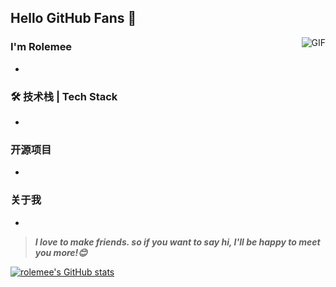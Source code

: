 ## Hello GitHub Fans 👋
<img align="right" alt="GIF" src="https://raw.githubusercontent.com/JoeyBling/JoeyBling/master/pic/pusheencode.gif" />

### I'm Rolemee
- 
### 🛠 技术栈 | Tech Stack
-

### 开源项目
- 

### 关于我
- 

> ***I love to make friends. so if you want to say hi, I'll be happy to meet you more!😊***


[![rolemee's GitHub stats](https://github-readme-stats.vercel.app/api?username=rolemee)](https://github.com/anuraghazra/github-readme-stats)

